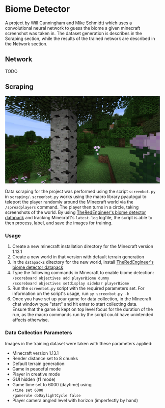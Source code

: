 # Biome Detector  
A project by Will Cunningham and Mike Schmidtt which uses a convolutional neural network to guess the biome a given minecraft screenshot was taken in. The dataset generation is describes in the Scraping section, while the results of the trained network are described in the Network section.

## Network  
TODO

## Scraping  
![An example data point generated by screenbot.py. It is a screenshot of the 'wooded hills' biome](scraping/example_data/biome_18/biome_18_54.jpg)

Data scraping for the project was performed using the script ```screenbot.py``` in ```scraping/```. ```screenbot.py``` works using the macro library pyautogui to teleport the player randomly around the Minecraft world via the ```/spreadplayers``` command. The player then turns in a circle, taking screenshots of the world. By using [TheRedEngineer's biome detector datapack](http://www.theredengineer.com/biome-detector.html) and tracking Minecraft's ```latest.log``` logfile, the script is able to then process, label, and save the images for training.

### Usage  
1. Create a new minecraft installation directory for the Minecraft version 1.13.1
2. Create a new world in that version with default terrain generation
3. In the ```datapacks``` directory for the new world, install [TheRedEngineer's biome detector datapack](http://www.theredengineer.com/biome-detector.html)
4. Type the following commands in Minecraft to enable biome detection:  
    ```/scoreboard objectives add playerBiome dummy```  
    ```/scoreboard objectives setdisplay sidebar playerBiome```
5. Run the ```screenbot.py``` script with the required parameters set. For information on the script's usage, run ```py screenbot.py -h```  
6. Once you have set up your game for data collection, in the Minecraft chat window type "start" and hit enter to start collecting data.  
    Ensure that the game is kept on top level focus for the duration of the run, as the macro commands run by the script could have unintended affects otherwise.

### Data Collection Parameters  
Images in the training dataset were taken with these parameters applied:
 - Minecraft version 1.13.1
 - Render distance set to 8 chunks
 - Default terrain generation
 - Game in peaceful mode
 - Player in creative mode
 - GUI hidden (f1 mode)
 - Game time set to 6000 (daytime) using  
    ```/time set 6000```  
    ```/gamerule doDaylightCycle false```
 - Player camera angled level with horizon (imperfectly by hand)